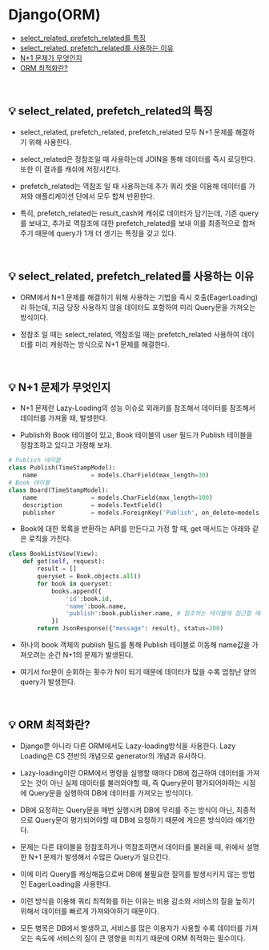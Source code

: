 # Django(ORM)
- [select_related, prefetch_related를 특징](#%EF%B8%8F-select_related-prefetch_related의-특징)
- [select_related, prefetch_related를 사용하는 이유](#%EF%B8%8F-select_related-prefetch_related를-사용하는-이유)
- [N+1 문제가 무엇인지](#%EF%B8%8F-n+1-문제가-무엇인지)
- [ORM 최적화란?](#%EF%B8%8F-orm-최적화란?)


<br>

## 💡️ select_related, prefetch_related의 특징
- select_related, prefetch_related, prefetch_related 모두 N+1 문제를 해결하기 위해 사용한다.

-  select_related은 정참조일 때 사용하는데 JOIN을 통해 데이터를 즉시 로딩한다. 또한 이 결과를 캐쉬에 저장시킨다.

- prefetch_related는 역참조 일 때 사용하는데 추가 쿼리 셋을 이용해 데이터를 가져와 애플리케이션 단에서 모두 합쳐 반환한다.

- 특히, prefetch_related는 result_cash에 캐쉬로 데이터가 담기는데, 기존 query를 보내고, 추가로 역참조에 대한 prefetch_related를 보내 이를 최종적으로 합쳐주기 때문에 query가 1개 더 생기는 특징을 갖고 있다.

<br>

## 💡️ select_related, prefetch_related를 사용하는 이유
- ORM에서 N+1 문제를 해결하기 위해 사용하는 기법을 즉시 호출(EagerLoading)라 하는데, 지금 당장 사용하지 않을 데이터도 포함하여 미리 Query문을 가져오는 방식이다.

- 정참조 일 때는 select_related, 역참조일 때는 prefetch_related 사용하여 데이터를 미리 캐슁하는 방식으로 N+1 문제를 해결한다.

<br>

## 💡️ N+1 문제가 무엇인지

- N+1 문제란 Lazy-Loading의 성능 이슈로 외래키를 참조해서 데이터를 참조해서 데이터를 가져올 때, 발생한다.

- Publish와 Book 테이블이 있고, Book 테이블의 user 필드가 Publish 테이블을 정참조하고 있다고 가정해 보자.
```python
# Publish 테이블
class Publish(TimeStampModel):
    name               = models.CharField(max_length=30)
# Book 테이블    
class Board(TimeStampModel):
    name               = models.CharField(max_length=100)
    description        = models.TextField()
    publisher          = models.ForeignKey('Publish', on_delete=models.CASCADE)
```

- Book에 대한 목록을 반환하는 API를 만든다고 가정 할 때, get 매서드는 아래와 같은 로직을 가진다.
```python
class BookListView(View):
    def get(self, request):
        result = []
        queryset = Book.objects.all()
        for book in queryset:
            books.append({
                'id':book.id,
                'name':book.name,
                'publish':book.publisher.name, # 참조하는 테이블에 접근할 때, 이미 캐싱되있지 않아 query 발생(N+1 문제)
            })
        return JsonResponse({"message": result}, status=200)
```

- 하나의 book 객체의 publish 필드를 통해 Publish 테이블로 이동해 name값을 가져오려는 순간 N+1의 문제가 발생된다.

-  여기서 for문이 순회하는 횟수가 N이 되기 때문에 데이터가 많을 수록 엄청난 양의 query가 발생한다.

<br>

## 💡️ ORM 최적화란?

- Django뿐 아니라 다른 ORM에서도 Lazy-loading방식을 사용한다. Lazy Loading은 CS 전반의 개념으로 generator의 개념과 유사하다.

- Lazy-loading이란 ORM에서 명령을 실행할 때마다 DB에 접근하여 데이터를 가져오는 것이 아닌 실제 데이터를 불러와야할 때, 즉 Query문이 평가되어야하는 시점에 Query문을 실행하여 DB에 데이터를 가져오는 방식이다.

- DB에 요청하는 Query문을 매번 실행시켜 DB에 무리를 주는 방식이 아닌, 최종적으로 Query문이 평가되어야할 때 DB에 요청하기 때문에 게으른 방식이라 얘기한다.

- 문제는 다른 테이블을 정참조하거나 역참조하면서 데이터를 불러올 때, 위에서 설명한 N+1 문제가 발생해서 수많은 Query가 일으킨다.

- 이에 미리 Query를 캐싱해둠으로써 DB에 불필요한 질의를 발생시키지 않는 방법인 EagerLoading을 사용한다.

- 이런 방식을 이용해 쿼리 최적화를 하는 이유는 비용 감소와 서비스의 질을 높히기 위해서 데이터를 빠르게 가져와야하기 때문이다.

- 모든 병목은 DB에서 발생하고, 서비스를 많은 이용자가 사용할 수록 데이터를 가져오는 속도에 서비스의 질이 큰 영향을 미치기 때문에 ORM 최적화는 필수이다.